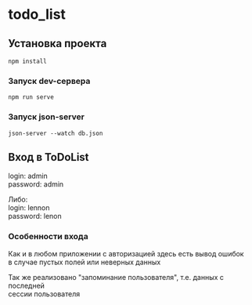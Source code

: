 # todo_list

## Установка проекта
```
npm install
```

### Запуск dev-сервера
```
npm run serve
```
### Запуск json-server
```
json-server --watch db.json
```
## Вход в ToDoList
login: admin    
password: admin

Либо:  
login: lennon    
password: lenon  


### Особенности входа
Как и в любом приложении с авторизацией здесь есть вывод ошибок  
в случае пустых полей или неверных данных  
  
Так же реализовано "запоминание пользователя", т.е. данных с последней  
сессии пользователя
